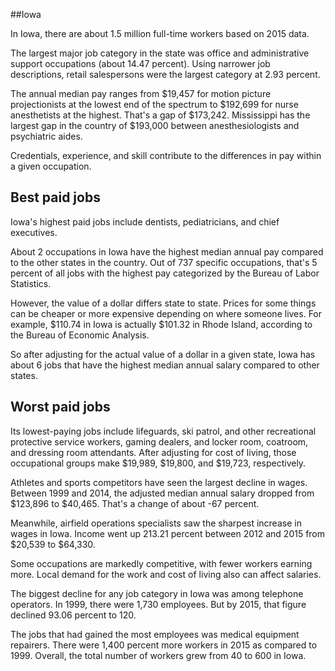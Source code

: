 

##Iowa

In Iowa, there are about 1.5 million full-time workers based on 2015 data.

The largest major job category in the state was <span class='occ_title_em state'>office and administrative support occupations</span> (about 14.47 percent). Using narrower job descriptions, <span class='occ_title_em state'>retail salespersons</span> were the largest category at 2.93 percent.
               
The annual median pay ranges from $19,457 for <span class='occ_title_em state'>motion picture projectionists</span> at the lowest end of the spectrum to  $192,699 for <span class='occ_title_em state'>nurse anesthetists</span> at the highest. That's a gap of $173,242. Mississippi has the largest gap in the country of $193,000 between <span class='occ_title_em state'>anesthesiologists and psychiatric aides</span>.
          
Credentials, experience, and skill contribute to the differences in pay within a given occupation.

## Best paid jobs
Iowa's highest paid jobs include <span class='occ_title_em state'>dentists, pediatricians</span>, and <span class='occ_title_em state'>chief executives</span>.
               
About 2 occupations in Iowa have the highest median annual pay compared to the other states in the country. Out of 737 specific occupations, that's 5 percent of all jobs with the highest pay categorized by the Bureau of Labor Statistics.
               
However, the value of a dollar differs state to state. Prices for some things can be cheaper or more expensive depending on where someone lives. For example, $110.74 in Iowa is actually $101.32 in Rhode Island, according to the Bureau of Economic Analysis.
               
So after adjusting for the actual value of a dollar in a given state, Iowa has about 6 jobs that have the highest median annual salary compared to other states.
               
## Worst paid jobs

Its lowest-paying jobs include <span class='occ_title_em state'>lifeguards, ski patrol, and other recreational protective service workers</span>, <span class='occ_title_em state'>gaming dealers</span>, and <span class='occ_title_em state'>locker room, coatroom, and dressing room attendants</span>. After adjusting for cost of living, those occupational groups make $19,989,  $19,800, and  $19,723, respectively.
               
<span class='occ_title_em state'>Athletes and sports competitors</span> have seen the largest decline in wages. Between 1999 and 2014, the adjusted median annual salary dropped from $123,896 to $40,465. That's a change of about -67 percent.
               
Meanwhile, <span class='occ_title_em state'>airfield operations specialists</span> saw the sharpest increase in wages in Iowa. Income went up 213.21 percent between 2012 and 2015 from $20,539 to $64,330.

Some occupations are markedly competitive, with fewer workers earning more. Local demand for the work and cost of living also can affect salaries.

            
The biggest decline for any job category in Iowa was among <span class='occ_title_em state'>telephone operators</span>. In 1999, there were 1,730 employees. But by 2015, that figure declined 93.06 percent to 120. 
               
The jobs that had gained the most employees was medical equipment repairers. There were 1,400 percent more workers in 2015 as compared to 1999. Overall, the total number of workers grew from 40 to 600 in Iowa.
